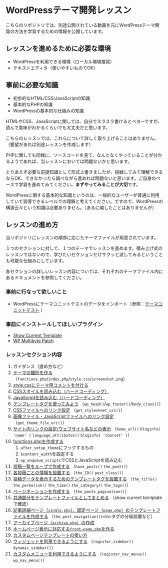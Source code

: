 # WordPressテーマ開発レッスン
こちらのリポジトリでは、別途公開されている動画を元にWordPressテーマ開発の方法を学習するための情報を公開しています。

## レッスンを進めるために必要な環境
- WordPressを利用できる環境（ローカル環境推奨）
- テキストエディタ（使いやすいものでOK）

## 事前に必要な知識
- 初歩的なHTML/CSS/JavaScriptの知識
- 基本的なPHPの知識
- WordPressの基本的な仕組みの知識

HTMLやCSS、JavaScriptに関しては、自分でスラスラ書けるとベターですが、読んで意味がわかるくらいでも大丈夫だと思います。

こちらのレッスンでは、これらについて詳しく取り上げることはありません。（要望があれば別途レッスンを作成します）

PHPに関しても同様に、ソースコードを見て、なんとなくやっていることが分かるようであれば、当レッスンにおいては問題ないかと思います。

とりあえず必要な前提知識として形式上書きましたが、挑戦してみて理解できるならOK、できなかったら調べながら進めれば問題ないと思います。ご自身のペースで学習を進めてみてください。**まずやってみることが大切**です。

WordPressに関する基本的な知識というのは、一般的なユーザーが普通に利用していて習得できるレベルでの理解と考えてください。ですので、WordPressの構造云々という知識は必要ありません。（あるに越したことはありませんが）

## レッスンの進め方
当リポジトリにレッスンの順序に応じたテーマファイルが用意されています。

１つのセクションに対して、１つのテーマでレッスンを進めます。積み上げ式のレッスンではないので、学びたいセクションだけサクッと試してみるということも可能な仕組みにしています。

各セクションの詳しいレッスン内容については、それぞれのテーマファイル内にあるドキュメントを参照してください。

### 事前に行なって欲しいこと
- WordPressにテーマユニットテストのデータをインポート（参照：[テーマユニットテスト](https://wpdocs.osdn.jp/%E3%83%86%E3%83%BC%E3%83%9E%E3%83%A6%E3%83%8B%E3%83%83%E3%83%88%E3%83%86%E3%82%B9%E3%83%88) ）

### 事前にインストールしてほしいプラグイン
* [Show Current Template](https://ja.wordpress.org/plugins/show-current-template/)
* [WP Multibyte Patch](https://ja.wordpress.org/plugins/wp-multibyte-patch/)

### レッスンセクション内容
1. ガイダンス（進め方など）
1. [テーマの雛形を作る](https://github.com/Olein-jp/wp-theme-develop-lesson/tree/master/wp-lesson-01)（`functions.php`/`index.php`/`style.css`/`screenshot.png`）
1. [style.cssにテーマ用コメントを付ける](https://github.com/Olein-jp/wp-theme-develop-lesson/tree/master/wp-lesson-02)
1. [CSSスタイルを読み込む（ハードコーディング）](https://github.com/Olein-jp/wp-theme-develop-lesson/tree/master/wp-lesson-03)
1. [JavaScriptを読み込む（ハードコーディング）](https://github.com/Olein-jp/wp-theme-develop-lesson/tree/master/wp-lesson-04)
1. [テンプレートタグを使ってみよう](https://github.com/Olein-jp/wp-theme-develop-lesson/tree/master/wp-lesson-05) （`wp_head()`/`wp_footer()`/`body_class()`）
1. [CSSファイルへのリンク設定](https://github.com/Olein-jp/wp-theme-develop-lesson/tree/master/wp-lesson-06) （`get_stylesheet_uri()`）
1. [画像ファイル・JavaScriptファイルへのリンク設定](https://github.com/Olein-jp/wp-theme-develop-lesson/tree/master/wp-lesson-07) （`get_theme_file_uri()`）
1. [サイト内リンクの設定/ウェブサイト名などの表示](https://github.com/Olein-jp/wp-theme-develop-lesson/tree/master/wp-lesson-08) （`home_url()` `bloginfo( 'name' )` `language_attributes()` `bloginfo( 'charset' )`）
1. [functions.phpを作成する](https://github.com/Olein-jp/wp-theme-develop-lesson/tree/master/wp-lesson-09)
	1. `after_setup_theme`にフックするもの
	1. `$content_width`を設定する
	1. `wp_enqueue_scripts`でCSSとJavaScriptを読み込む
1. [投稿一覧をループで作成する](https://github.com/Olein-jp/wp-theme-develop-lesson/tree/master/wp-lesson-10) （`have_posts()` `the_post()`）
1. [各投稿ごとの情報を設置する](https://github.com/Olein-jp/wp-theme-develop-lesson/tree/master/wp-lesson-11) （`the_ID()` `post_class()`）
1. [投稿データを表示するためのテンプレートタグを設置する](https://github.com/Olein-jp/wp-theme-develop-lesson/tree/master/wp-lesson-12) （`the_title()` `the_permalink()` `the_time()` `the_category()` `the_tags()`）
1. [ページネーションを作成する](https://github.com/Olein-jp/wp-theme-develop-lesson/tree/master/wp-lesson-13) （`the_posts_pagination()`）
1. [共通部分をテンプレートファイルとしてまとめる](https://github.com/Olein-jp/wp-theme-develop-lesson/tree/master/wp-lesson-14) （show current temlplateで確認）
1. [記事詳細ページ（`single.php`）、固定ページ（`page.php`）のテンプレートファイルを作成する](https://github.com/Olein-jp/wp-theme-develop-lesson/tree/master/wp-lesson-15) （`the_post_navigation()`/`<h1>`タグの分岐設置など）
1. [アーカイブページ（`archive.php`）の作成](https://github.com/Olein-jp/wp-theme-develop-lesson/tree/master/wp-lesson-14)
1. [ホームページ表示に対応する`front-page.php`を作る](https://github.com/Olein-jp/wp-theme-develop-lesson/tree/master/wp-lesson-17)
1. [カスタムページテンプレートの使い方](https://github.com/Olein-jp/wp-theme-develop-lesson/tree/master/wp-lesson-18)
1. [ウィジェットを利用できるようにする](https://github.com/Olein-jp/wp-theme-develop-lesson/tree/master/wp-lesson-19) （`register_sidebar()` `dynamic_sidebar()`）
1. [カスタムメニューを利用できるようにする](https://github.com/Olein-jp/wp-theme-develop-lesson/tree/master/wp-lesson-20) （`register_nav_menus()` `wp_nav_menu()`）